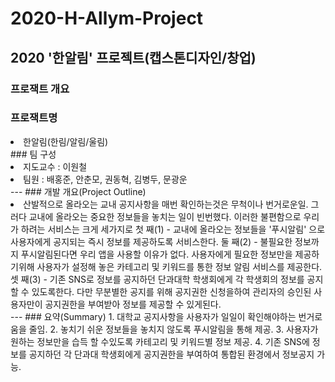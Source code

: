# 2020-H-Allym-Project
## 2020 '한알림' 프로젝트(캡스톤디자인/창업)
### 프로잭트 개요
### 프로잭트명
<li>한알림(한림/알림/울림)</li>
### 팀 구성
<li>지도교수 : 이원철</li>
<li>팀원 : 배홍준, 안춘모, 권동혁, 김병두, 문광운</li>
---
### 개발 개요(Project Outline)
<li> 산발적으로 올라오는 교내 공지사항을 매번 확인하는것은 무척이나 번거로운일. 그러다 교내에 올라오는 중요한 정보들을 놓치는 일이 빈번했다. 이러한 불편함으로 우리가 하려는 서비스는 크게 세가지로 첫 째(1) - 교내에 올라오는 정보들을 '푸시알림' 으로 사용자에게 공지되는 즉시 정보를 제공하도록 서비스한다. 둘 째(2) - 불필요한 정보까지 푸시알림된다면 우리 앱을 사용할 이유가 없다. 사용자에게 필요한 정보만을 제공하기위해 사용자가 설정해 놓은 카테고리 및 키워드를 통한 정보 알림 서비스를 제공한다. 셋 째(3) - 기존 SNS로 정보를 공지하던 단과대학 학생회에게 각 학생회의 정보를 공지할 수 있도록한다. 다만 무분별한 공지를 위해 공지권한 신청을하여 관리자의 승인된 사용자만이 공지권한을 부여받아 정보를 제공할 수 있게된다.</li>
---
### 요약(Summary)
1. 대학교 공지사항을 사용자가 일일이 확인해야하는 번거로움을 줄임.
2. 놓치기 쉬운 정보들을 놓치지 않도록 푸시알림을 통해 제공.
3. 사용자가 원하는 정보만을 습득 할 수있도록 카테고리 및 키워드별 정보 제공.
4. 기존 SNS에 정보를 공지하던 각 단과대 학생회에게 공지권한을 부여하여 통합된 환경에서 정보공지 가능.
